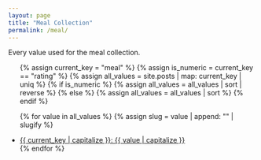 ```yaml
---
layout: page
title: "Meal Collection"
permalink: /meal/
---
```


Every value used for the meal collection.

<ul>
  {% assign current_key = "meal" %}
  {% assign is_numeric = current_key == "rating" %}
  {% assign all_values = site.posts | map: current_key | uniq %}
  {% if is_numeric %}
    {% assign all_values = all_values | sort | reverse %}
  {% else %}
    {% assign all_values = all_values | sort %}
  {% endif %}

  {% for value in all_values %}
    {% assign slug = value | append: "" | slugify %}
    <li>
      <a href="/meal/{{ slug }}/">
        {{ current_key | capitalize }}: {{ value | capitalize }}
      </a>
    </li>
  {% endfor %}
</ul>
